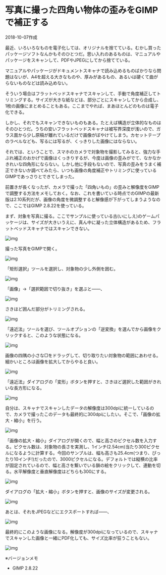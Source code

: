 # 写真に撮った四角い物体の歪みをGIMPで補正する

2018-10-07作成

最近、いろいろなものを電子化しては、オリジナルを捨てている。むかし買ったパッケージソフトなんかもそのひとつだ。思い入れのあるものは、マニュアルやパッケージをスキャンして、PDFやJPEGにしてから捨てている。

マニュアルやパッケージがドキュメントスキャナで読み込めるものばかりなら問題はないが、A4を超える大きなものや、厚みがあるもの、あるいは硬くて曲がらないものなどは読み込めない。

そういう場合はフラットベッドスキャナでスキャンして、手動で角度補正してトリミングする。サイズが大きな紙などは、部分ごとにスキャンしてから合成し、1枚の画像にまとめることもある。ここまでやれば、まあほとんどのものは電子化できる。

しかし、それでもスキャンできないものもある。たとえば構造が立体的なものはそのひとつだ。うちの安いフラットベッドスキャナは被写界深度が浅いので、ガラス面から少し原稿が離れているだけで画像がぼやけてしまう。カセットテープのラベルなども、写るには写るが、くっきりした画像にはならない。

それでは、ということで、スマホのカメラで対象物を撮影してみると、強力な手ぶれ補正のおかげで画像はくっきりするが、今度は画像の歪みがでて、なかなかきれいな四角形にならない。しかし他に手段もないので、写真の歪みをうまく補正できないか調べてみたら、いつも画像の角度補正やトリミングに使っているGIMPであっさりとできてしまった。

前置きが長くなったが、カメラで撮った「四角いもの」の歪みと解像度をGIMPで調整する方法をメモしておく。なお、これを書いている時点でのGIMPの最新版は2.10系列だが、画像の角度を微調整すると解像感が下がってしまうようなので、ここではGIMP 2.8.22を使っている。

まず、対象を写真に撮る。ここでサンプルに使っている古(いにしえ)のゲームパッケージは、サイズが大きいうえに、真ん中に凝った立体構造があるため、フラットベッドスキャナではスキャンできない。

![img](img/20181007-001.jpg)

撮った写真をGIMPで開く。

![img](img/20181007-002.png)

「矩形選択」ツールを選択し、対象物の少し外側を囲む。

![img](img/20181007-003.png)

「画像」→「選択範囲で切り抜き」を選ぶと――、

![img](img/20181007-004.png)

さきほど囲んだ部分がトリミングされる。

![img](img/20181007-005.png)

「遠近法」ツールを選び、ツールオプションの「逆変換」を選んでから画像をクリックすると、このような状態になる。

![img](img/20181007-006.png)

画像の四隅の小さな□をドラッグして、切り取りたい対象物の範囲にあわせる。細かいところは画像を拡大してからやると良い。

![img](img/20181007-007.png)

「遠近法」ダイアログの「変形」ボタンを押すと、さきほど選択した範囲がきれいな長方形になる。

![img](img/20181007-008.png)

自分は、スキャナでスキャンしたデータの解像度は300dpiに統一しているので、カメラで撮ったこのデータも最終的に300dpiにしたい。そこで、「画像の拡大・縮小」を行う。

![img](img/20181007-009.png)

「画像の拡大・縮小」ダイアログが開くので、幅と高さのピクセル数を入力する。ピクセル数は、対象物の長さを実測し、1インチ(2.54cm)当たり300ピクセルになるように計算する。今回のサンプルは、幅も高さも25.4cm(つまり、ぴったり10インチ!)だったので、3000ピクセルになる。デフォルトでは縦横の比率が固定されているので、幅と高さを繋いでいる鎖の絵をクリックして、連動を切る。水平解像度と垂直解像度はどちらも300にする。

![img](img/20181007-010.png)

ダイアログの「拡大・縮小」ボタンを押すと、画像のサイズが変更される。

![img](img/20181007-011.png)

あとは、それをJPEGなどにエクスポートすれば――、

![img](img/20181007-012.png)

最終的にこのような画像になる。解像度が300dpiになっているので、スキャナでスキャンした画像と一緒にPDF化しても、サイズ比率が狂うこともない。

![img](img/20181007-013.jpg)

※バージョンメモ

- GIMP 2.8.22
